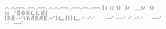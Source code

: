 .-. .-..----.  .---.  .----. .-.   .-..----. .----..---. .----.
|  `| || {}  }/  ___}/  {}  \|  `.'  || {}  }| {_ {_   _}| {_  
| |\  || .--' \     }\      /| |\ /| || .--' | {__  | |  | {__ 
`-' `-'`-'     `---'  `----' `-' ` `-'`-'    `----' `-'  `----'
